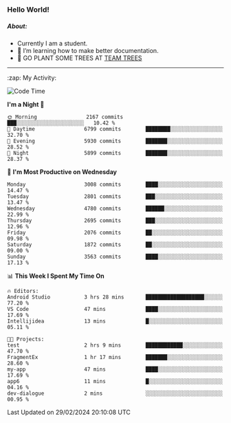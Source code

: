 ### Hello World!

##### About:
- Currently I am a student.
- 🌱 I’m learning how to make better documentation.
- 🌱 GO PLANT SOME TREES AT [TEAM TREES](https://teamtrees.org/)

---
  <summary>:zap: My Activity:</summary>
  
<!--START_SECTION:waka-->
![Code Time](http://img.shields.io/badge/Code%20Time-1%2C295%20hrs%2018%20mins-blue)

**I'm a Night 🦉** 

```text
🌞 Morning                2167 commits        ███░░░░░░░░░░░░░░░░░░░░░░   10.42 % 
🌆 Daytime                6799 commits        ████████░░░░░░░░░░░░░░░░░   32.70 % 
🌃 Evening                5930 commits        ███████░░░░░░░░░░░░░░░░░░   28.52 % 
🌙 Night                  5899 commits        ███████░░░░░░░░░░░░░░░░░░   28.37 % 
```
📅 **I'm Most Productive on Wednesday** 

```text
Monday                   3008 commits        ████░░░░░░░░░░░░░░░░░░░░░   14.47 % 
Tuesday                  2801 commits        ███░░░░░░░░░░░░░░░░░░░░░░   13.47 % 
Wednesday                4780 commits        ██████░░░░░░░░░░░░░░░░░░░   22.99 % 
Thursday                 2695 commits        ███░░░░░░░░░░░░░░░░░░░░░░   12.96 % 
Friday                   2076 commits        ██░░░░░░░░░░░░░░░░░░░░░░░   09.98 % 
Saturday                 1872 commits        ██░░░░░░░░░░░░░░░░░░░░░░░   09.00 % 
Sunday                   3563 commits        ████░░░░░░░░░░░░░░░░░░░░░   17.13 % 
```


📊 **This Week I Spent My Time On** 

```text
🔥 Editors: 
Android Studio           3 hrs 28 mins       ███████████████████░░░░░░   77.20 % 
VS Code                  47 mins             ████░░░░░░░░░░░░░░░░░░░░░   17.69 % 
Intellijidea             13 mins             █░░░░░░░░░░░░░░░░░░░░░░░░   05.11 % 

🐱‍💻 Projects: 
test                     2 hrs 9 mins        ████████████░░░░░░░░░░░░░   47.70 % 
FragmentEx               1 hr 17 mins        ███████░░░░░░░░░░░░░░░░░░   28.60 % 
my-app                   47 mins             ████░░░░░░░░░░░░░░░░░░░░░   17.69 % 
app6                     11 mins             █░░░░░░░░░░░░░░░░░░░░░░░░   04.16 % 
dev-dialogue             2 mins              ░░░░░░░░░░░░░░░░░░░░░░░░░   00.95 % 
```


 Last Updated on 29/02/2024 20:10:08 UTC
<!--END_SECTION:waka-->
